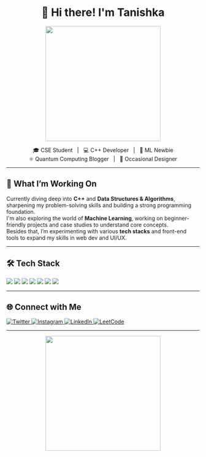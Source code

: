 <!-- README.md for GitHub Profile ts2004T -->

<h1 align="center"> 💚 Hi there! I'm Tanishka</h1>

<p align="center">
  <img src="https://media1.giphy.com/media/v1.Y2lkPTc5MGI3NjExYzVnb3QzMGNkbTJzNDUyMmw2bHgzb3dmc2VuenFwOHZ0ZTF1NWtrbiZlcD12MV9pbnRlcm5hbF9naWZfYnlfaWQmY3Q9Zw/Jbb3KS22397YQ/giphy.gif" width="300"/>
</p>

<p align="center">
🎓 CSE Student &nbsp; | &nbsp; 💻 C++ Developer &nbsp; | &nbsp; 🤖 ML Newbie  
<br>
⚛️ Quantum Computing Blogger &nbsp; | &nbsp; 🎨 Occasional Designer
</p>

---

## 🌱 What I’m Working On  

Currently diving deep into **C++** and **Data Structures & Algorithms**, sharpening my problem-solving skills and building a strong programming foundation.  
I'm also exploring the world of **Machine Learning**, working on beginner-friendly projects and case studies to understand core concepts.  
Besides that, I’m experimenting with various **tech stacks** and front-end tools to expand my skills in web dev and UI/UX.

---

## 🛠️ Tech Stack  

<p align="left">
  <img src="https://img.shields.io/badge/C++-00599C?style=for-the-badge&logo=c%2B%2B&logoColor=white"/>
  <img src="https://img.shields.io/badge/Python-3776AB?style=for-the-badge&logo=python&logoColor=white"/>
  <img src="https://img.shields.io/badge/React-20232A?style=for-the-badge&logo=react&logoColor=61DAFB"/>
  <img src="https://img.shields.io/badge/HTML-E34F26?style=for-the-badge&logo=html5&logoColor=white"/>
  <img src="https://img.shields.io/badge/CSS-1572B6?style=for-the-badge&logo=css3&logoColor=white"/>
  <img src="https://img.shields.io/badge/JavaScript-F7DF1E?style=for-the-badge&logo=javascript&logoColor=black"/>
  <img src="https://img.shields.io/badge/Figma-000000?style=for-the-badge&logo=figma&logoColor=white"/>
</p>

---

## 🌐 Connect with Me  

<p align="left">
  <a href="https://twitter.com/tanishh_4" target="_blank">
    <img src="https://img.shields.io/badge/X-1DA1F2?style=for-the-badge&logo=twitter&logoColor=white" alt="Twitter">
  </a>
  <a href="https://www.instagram.com/goodsoupz_" target="_blank">
    <img src="https://img.shields.io/badge/Instagram-E4405F?style=for-the-badge&logo=instagram&logoColor=white" alt="Instagram">
  </a>
  <a href="https://www.linkedin.com/in/tanishka-suryawanshi-29b549248/" target="_blank">
    <img src="https://img.shields.io/badge/LinkedIn-0077B5?style=for-the-badge&logo=linkedin&logoColor=white" alt="LinkedIn">
  </a>
  <a href="https://leetcode.com/ts2004_/" target="_blank">
    <img src="https://img.shields.io/badge/LeetCode-FFA116?style=for-the-badge&logo=leetcode&logoColor=black" alt="LeetCode">
  </a>
</p>

---

<p align="center">
  <img src="https://media3.giphy.com/media/v1.Y2lkPTc5MGI3NjExb3BraWdqNzdnOGRvODBoNnF5dDNsMW1uY2xhYmJ1dG1nNG1pMWVtMiZlcD12MV9pbnRlcm5hbF9naWZfYnlfaWQmY3Q9Zw/PM7EBVwNHRuXYKIsJf/giphy.gif" width="300"/>
</p>
